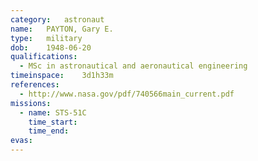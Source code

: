 ```yaml
---
category:	astronaut
name:	PAYTON, Gary E.
type:	military
dob:	1948-06-20
qualifications:
  - MSc in astronautical and aeronautical engineering
timeinspace:	3d1h33m
references:
  - http://www.nasa.gov/pdf/740566main_current.pdf
missions:
  - name: STS-51C
    time_start:   
    time_end:     
evas:
---
```

